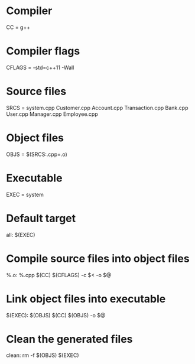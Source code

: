# Compiler
CC = g++
# Compiler flags
CFLAGS = -std=c++11 -Wall

# Source files
SRCS = system.cpp Customer.cpp Account.cpp Transaction.cpp Bank.cpp User.cpp Manager.cpp Employee.cpp

# Object files
OBJS = $(SRCS:.cpp=.o)

# Executable
EXEC = system

# Default target
all: $(EXEC)

# Compile source files into object files
%.o: %.cpp
	$(CC) $(CFLAGS) -c $< -o $@

# Link object files into executable
$(EXEC): $(OBJS)
	$(CC) $(OBJS) -o $@

# Clean the generated files
clean:
	rm -f $(OBJS) $(EXEC)
